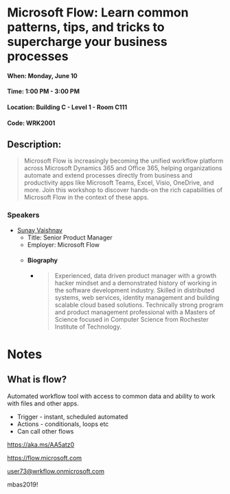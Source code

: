 # Microsoft Flow: Learn common patterns, tips, and tricks to supercharge your business processes
#### When:	Monday, June 10
#### Time:	1:00 PM - 3:00 PM
#### Location:	Building C - Level 1 - Room C111
#### Code:	WRK2001

## Description:
> Microsoft Flow is increasingly becoming the unified workflow platform across Microsoft Dynamics 365 and Office 365, helping organizations automate and extend processes directly from business and productivity apps like Microsoft Teams, Excel, Visio, OneDrive, and more. Join this workshop to discover hands-on the rich capabilities of Microsoft Flow in the context of these apps.

### Speakers
* [Sunay Vaishnav](https://www.linkedin.com/in/sunay-vaishnav-12a19730/)
  * Title: Senior Product Manager
  * Employer: Microsoft Flow
  * #### Biography
    * > Experienced, data driven product manager with a growth hacker mindset and a demonstrated history of working in the software development industry. Skilled in distributed systems, web services, identity management and building scalable cloud based solutions. Technically strong program and product management professional with a Masters of Science focused in Computer Science from Rochester Institute of Technology. 


# Notes
## What is flow?

Automated workflow tool with access to common data and ability to work with files and other apps.

- Trigger - instant, scheduled automated
- Actions - conditionals, loops etc
- Can call other flows

https://aka.ms/AA5atz0

https://flow.microsoft.com

user73@wrkflow.onmicrosoft.com

mbas2019!